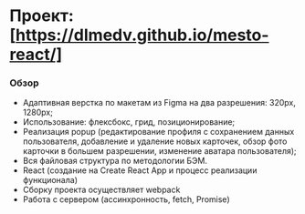 # Проект: [https://dlmedv.github.io/mesto-react/]

### Обзор

* Адаптивная верстка по макетам из Figma на два разрешения: 320px, 1280px;
* Использование: флексбокс, грид, позиционирование;
* Реализация popup (редактирование профиля с сохранением данных пользователя, добавление и удаление новых карточек, обзор фото карточки в большем разрешении, изменение аватара пользователя);
* Вся файловая структура по методологии БЭМ.
* React (создание на Create React App  и процесс реализации функционала)
* Сборку проекта осуществляет webpack
* Работа с сервером (ассинхронность, fetch, Promise)

